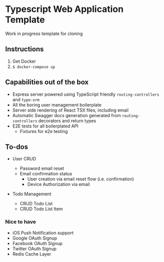 # Typescript Web Application Template

Work in progress template for cloning

## Instructions

1. Get Docker
2. `$ docker-compose up`

## Capabilities out of the box

- Express server powered using TypeScript friendly `routing-controllers` and `type-orm`
- All the boring user management boilerplate
- Server side rendering of React TSX files, including email
- Automatic Swagger docs generation generated from `routing-controllers` decorators and return types
- E2E tests for all boilerplated API
  - Fixtures for e2e testing

## To-dos

- User CRUD
  - Password email reset
  - Email confirmation status
    - User creation via email reset flow (i.e. confirmation)
    - Device Authorization via email

- Todo Management
  - CRUD Todo List
  - CRUD Todo List Item

### Nice to have

- iOS Push Notification support
- Google OAuth Signup
- Facebook OAuth Signup
- Twitter OAuth Signup
- Redis Cache Layer
